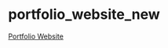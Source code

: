 # portfolio_website_new

[Portfolio Website](https://hannahhaslem.github.io/portfolio-website-new/index.html)
